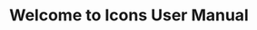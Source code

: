 ---
# Page settings
layout: homepage
keywords:

# Hero section
title: Welcome to Icons User Manual
description: This document covers pretty much everything you need to know about how to get started and succeed with icons app and services.
buttons:
    - content: VIEW ON GITHUB
      url: 'https://github.com/icons8/lunacy-docs'
      external_url: true

# Grid navigation
grid_navigation:
    - section: Icons Web App
      # section-description: 'Under the Standard Framework we consider a set of tools that allows our clients to manually search and retreive icons through a GUI.   This manual covers the icons web app in detail:'
      icon: 'web-design'
      cards:
      - title: Features
        excerpt: Grasp of the main icons web app's features
        url: '/web-app/'
        icon: 'confectionery'
      - title: Licensing
        excerpt: Learn how NOT to get sued by icons8
        url: '/web-app/licensing'
        icon: 'diploma'
    - section: Desktop Apps
      icon: 'monitor'
      section-description: <a href="https://icons8.com/app">Desktop Apps</a> are Windows and Mac icons apps. The main idea behind the desktop apps is to provide offline access to our icons. Download it once and use it offline side by side with design tools of your choice. Ease of search and ease of use! Drag and drop icons from the app right into your design. It is that simple and effective! Take your dev process to the next level with our desktop apps!
    - section: Icons API
      icon: 'api'
      # section-description: 'In a short, service integration gives you an ability to access icons programmatically, from within your apps, on the fly in real-time. In particular end-users of your products could generate their own projects, build their own visual content from within your apps tied to our service. The framework consist of search engine that allows to programmatically search for icons metadata and icons retrieval service which utilizes that metadata to actually retrieve icons in various formats, styles, colours, sizes etc. Click on the collapsable items below to read more about each of the topics:'
      cards:
      - title: 'Search Engine'
        excerpt: Learn about our searching api capabilities
        url: '/api/search-engine'
        icon: 'search-more'
      - title: 'Retrieval Engine'
        excerpt: Learn about a fancier way of retrieving icons
        url: '/api/retrieval-engine'
        icon: 'search-folder'
      - title: 'Licensing'
        excerpt: Learn how NOT to get sued by icons8
        url: '/api/licensing'
        icon: 'agreement'
      - title: 'Use Cases'
        excerpt: Check the big guys who use our api
        url: '/api/use-cases'
        icon: 'hand-cursor'
    - section: FAQ
      # section-description: 'Questions that may will appear in your head:'
      icon: 'question-mark'
      cards:
      - title: 'Icons Apps'
        excerpt: Tricky web app questions
        url: '/faq/icons-apps'
        icon: 'ungroup-objects'
      - title: 'Icons API'
        excerpt: Tricky service integration questions 
        url: '/styling'
        icon: 'design'
---
